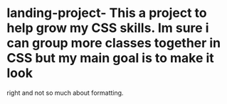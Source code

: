 # landing-project- This a project to help grow my CSS skills. Im sure i can group more classes together in CSS but my main goal is to make it look
right and not so much about formatting. 
